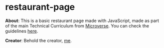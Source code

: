 # restaurant-page

**About**: This is a basic restaurant page made with JavaScript, made as part of the main Technical Curriculum from [Microverse](https://www.microverse.org/). You can check the guidelines [here](https://www.theodinproject.com/courses/javascript/lessons/restaurant-page). 

**Creator**: Behold the creator, [me](https://github.com/matheus-fls/).
